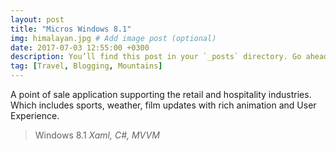 ```yaml
---
layout: post
title: "Micros Windows 8.1"
img: himalayan.jpg # Add image post (optional)
date: 2017-07-03 12:55:00 +0300
description: You’ll find this post in your `_posts` directory. Go ahead and edit it and re-build the site to see your changes. # Add post description (optional)
tag: [Travel, Blogging, Mountains]
---
```

A point of sale application supporting the retail and hospitality industries. Which includes sports, weather, film updates with rich animation and User Experience.

>Windows 8.1 <cite>Xaml, C#, MVVM</cite>


